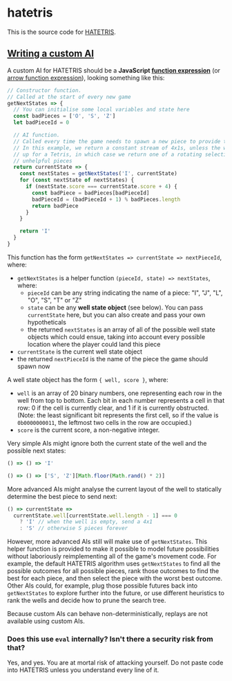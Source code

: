 # hatetris

This is the source code for [HATETRIS](https://qntm.org/hatetris).

## [Writing a custom AI](#ai)

A custom AI for HATETRIS should be a **JavaScript [function expression](https://developer.mozilla.org/en-US/docs/Web/JavaScript/Reference/Operators/function)** (or [arrow function expression](https://developer.mozilla.org/en-US/docs/Web/JavaScript/Reference/Functions/Arrow_functions)), looking something like this:

```js
// Constructor function.
// Called at the start of every new game
getNextStates => {
  // You can initialise some local variables and state here
  const badPieces = ['O', 'S', 'Z']
  let badPieceId = 0

  // AI function.
  // Called every time the game needs to spawn a new piece to provide to the player.
  // In this example, we return a constant stream of 4x1s, unless the well is all set
  // up for a Tetris, in which case we return one of a rotating selection of
  // unhelpful pieces
  return currentState => {
    const nextStates = getNextStates('I', currentState)
    for (const nextState of nextStates) {
      if (nextState.score === currentState.score + 4) {
        const badPiece = badPieces[badPieceId]
        badPieceId = (badPieceId + 1) % badPieces.length
        return badPiece
      }
    }

    return 'I'
  }
}
```

This function has the form `getNextStates => currentState => nextPieceId`, where:

* `getNextStates` is a helper function `(pieceId, state) => nextStates`, where:
  * `pieceId` can be any string indicating the name of a piece: "I", "J", "L", "O", "S", "T" or "Z"
  * `state` can be any **well state object** (see below). You can pass `currentState` here, but you can also create and pass your own hypotheticals
  * the returned `nextStates` is an array of all of the possible well state objects which could ensue, taking into account every possible location where the player could land this piece
* `currentState` is the current well state object
* the returned `nextPieceId` is the name of the piece the game should spawn now

A well state object has the form `{ well, score }`, where:

* `well` is an array of 20 binary numbers, one representing each row in the well from top to bottom. Each bit in each number represents a cell in that row: 0 if the cell is currently clear, and 1 if it is currently obstructed. (Note: the least significant bit represents the first cell, so if the value is `0b0000000011`, the leftmost two cells in the row are occupied.)
* `score` is the current score, a non-negative integer.

Very simple AIs might ignore both the current state of the well and the possible next states:

```js
() => () => 'I'
```

```js
() => () => ['S', 'Z'][Math.floor(Math.rand() * 2)]
```

More advanced AIs might analyse the current layout of the well to statically determine the best piece to send next:

```js
() => currentState =>
  currentState.well[currentState.well.length - 1] === 0
    ? 'I' // when the well is empty, send a 4x1
    : 'S' // otherwise S pieces forever
```

However, more advanced AIs still will make use of `getNextStates`. This helper function is provided to make it possible to model future possibilities without laboriously reimplementing all of the game's movement code. For example, the default HATETRIS algorithm uses `getNextStates` to find all the possible outcomes for all possible pieces, rank those outcomes to find the best for each piece, and then select the piece with the worst best outcome. Other AIs could, for example, plug those possible futures back into `getNextStates` to explore further into the future, or use different heuristics to rank the wells and decide how to prune the search tree.

Because custom AIs can behave non-deterministically, replays are not available using custom AIs.

### Does this use `eval` internally? Isn't there a security risk from that?

Yes, and yes. You are at mortal risk of attacking yourself. Do not paste code into HATETRIS unless you understand every line of it.
